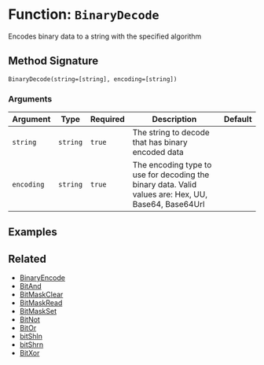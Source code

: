 [comment]: # (Note: This documentation is generated dynamically in the build process.  To modify the contents, change the javadoc on the _invoke method of the BIF class)

# Function: `BinaryDecode`

Encodes binary data to a string with the specified algorithm

## Method Signature

```
BinaryDecode(string=[string], encoding=[string])
```

### Arguments


| Argument | Type | Required | Description | Default |
|----------|------|----------|-------------|---------|
| `string` | `string` | `true` | The string to decode that has binary encoded data |  |
| `encoding` | `string` | `true` | The encoding type to use for decoding the binary data. Valid values are: Hex, UU, Base64, Base64Url |  |

## Examples



## Related

  * [BinaryEncode](./BinaryEncode.md)
  * [BitAnd](./BitAnd.md)
  * [BitMaskClear](./BitMaskClear.md)
  * [BitMaskRead](./BitMaskRead.md)
  * [BitMaskSet](./BitMaskSet.md)
  * [BitNot](./BitNot.md)
  * [BitOr](./BitOr.md)
  * [bitShln](./bitShln.md)
  * [bitShrn](./bitShrn.md)
  * [BitXor](./BitXor.md)
